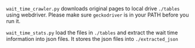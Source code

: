 `wait_time_crawler.py` downloads original pages to local drive `./tables` using webdriver. Please make sure `geckodriver` is in your PATH before you run it.

`wait_time_stats.py` load the files in `./tables` and extract the wait time information into json files. It stores the json files into `./extracted_json`